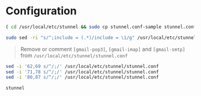 # Configuration

```sh
( cd /usr/local/etc/stunnel && sudo cp stunnel.conf-sample stunnel.conf)
```

```sh
sudo sed -ri "s/^;include = (.*)/include = \1/g" /usr/local/etc/stunnel/stunnel.conf
```

> Remove or comment `[gmail-pop3]`, `[gmail-imap]` and `[gmail-smtp]` from `/usr/local/etc/stunnel/stunnel.conf`

```sh
sed -i '62,69 s/^/;/' /usr/local/etc/stunnel/stunnel.conf
sed -i '71,78 s/^/;/' /usr/local/etc/stunnel/stunnel.conf
sed -i '80,87 s/^/;/' /usr/local/etc/stunnel/stunnel.conf
```

```sh
stunnel
```
